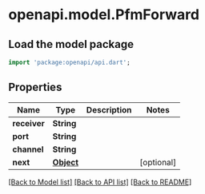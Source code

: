 # openapi.model.PfmForward

## Load the model package
```dart
import 'package:openapi/api.dart';
```

## Properties
Name | Type | Description | Notes
------------ | ------------- | ------------- | -------------
**receiver** | **String** |  | 
**port** | **String** |  | 
**channel** | **String** |  | 
**next** | [**Object**](.md) |  | [optional] 

[[Back to Model list]](../README.md#documentation-for-models) [[Back to API list]](../README.md#documentation-for-api-endpoints) [[Back to README]](../README.md)


